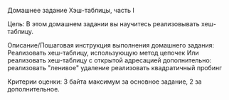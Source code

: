 Домашнее задание
Хэш-таблицы, часть I

Цель:
В этом домашнем задании вы научитесь реализовывать хеш-таблицу.

Описание/Пошаговая инструкция выполнения домашнего задания:
Реализовать хеш-таблицу, использующую метод цепочек
Или реализовать хеш-таблицу с открытой адресацией
дополнительно: реализовать "ленивое" удаление
реализовать квадратичный пробинг

Критерии оценки:
3 байта максимум за основное задание, 2 за дополнительное.
